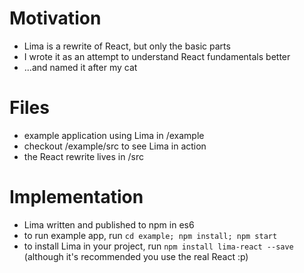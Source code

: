# Motivation
- Lima is a rewrite of React, but only the basic parts
- I wrote it as an attempt to understand React fundamentals better
- ...and named it after my cat

# Files
- example application using Lima in /example
- checkout /example/src to see Lima in action
- the React rewrite lives in /src

# Implementation
- Lima written and published to npm in es6
- to run example app, run `cd example; npm install; npm start`
- to install Lima in your project, run `npm install lima-react --save` (although it's recommended you use the real React :p)
